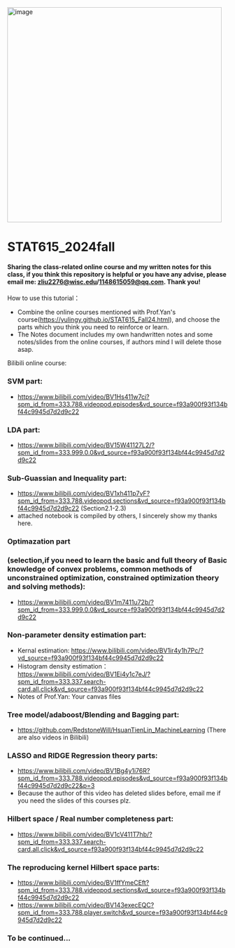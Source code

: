 <img width="490" alt="image" src="https://github.com/user-attachments/assets/f845d20a-0cd2-418c-98b0-f0308781cf4d">

# STAT615_2024fall
#### Sharing the class-related online course and my written notes for this class, if you think this repository is helpful or you have any advise, please email me: zliu2276@wisc.edu/1148615059@qq.com. Thank you!

How to use this tutorial：
  - Combine the online courses mentioned with Prof.Yan's course(https://yulingy.github.io/STAT615_Fall24.html), and choose the parts which you think you need to reinforce or learn.
  - The Notes document includes my own handwritten notes and some notes/slides from the online courses, if authors mind I will delete those asap.

Bilibili online course:
### SVM part: 
  - https://www.bilibili.com/video/BV1Hs411w7ci?spm_id_from=333.788.videopod.episodes&vd_source=f93a900f93f134bf44c9945d7d2d9c22

### LDA part:
  - https://www.bilibili.com/video/BV15W41127L2/?spm_id_from=333.999.0.0&vd_source=f93a900f93f134bf44c9945d7d2d9c22

### Sub-Guassian and Inequality part:
  - https://www.bilibili.com/video/BV1xh411p7vF?spm_id_from=333.788.videopod.sections&vd_source=f93a900f93f134bf44c9945d7d2d9c22 (Section2.1-2.3)
  - attached notebook is compiled by others, I sincerely show my thanks here.

### Optimazation part
### (selection,if you need to learn the basic and full theory of Basic knowledge of convex problems, common methods of unconstrained optimization, constrained optimization theory and solving methods):
  - https://www.bilibili.com/video/BV1m7411u72b/?spm_id_from=333.999.0.0&vd_source=f93a900f93f134bf44c9945d7d2d9c22

### Non-parameter density estimation part:
  - Kernal estimation: https://www.bilibili.com/video/BV1ir4y1h7Pc/?vd_source=f93a900f93f134bf44c9945d7d2d9c22
  - Histogram density estimation：https://www.bilibili.com/video/BV1Ei4y1c7eJ/?spm_id_from=333.337.search-card.all.click&vd_source=f93a900f93f134bf44c9945d7d2d9c22
  - Notes of Prof.Yan: Your canvas files

### Tree model/adaboost/Blending and Bagging part:
  - https://github.com/RedstoneWill/HsuanTienLin_MachineLearning (There are also videos in Bilibili)

### LASSO and RIDGE Regression theory parts:
  - https://www.bilibili.com/video/BV1Bg4y1i76R?spm_id_from=333.788.videopod.episodes&vd_source=f93a900f93f134bf44c9945d7d2d9c22&p=3
  - Because the author of this video has deleted slides before, email me if you need the slides of this courses plz.

### Hilbert space / Real number completeness part:
  - https://www.bilibili.com/video/BV1cV411T7hb/?spm_id_from=333.337.search-card.all.click&vd_source=f93a900f93f134bf44c9945d7d2d9c22

### The reproducing kernel Hilbert space parts:
  - https://www.bilibili.com/video/BV1ffYmeCEft?spm_id_from=333.788.videopod.sections&vd_source=f93a900f93f134bf44c9945d7d2d9c22
  - https://www.bilibili.com/video/BV143execEQC?spm_id_from=333.788.player.switch&vd_source=f93a900f93f134bf44c9945d7d2d9c22

### To be continued...
